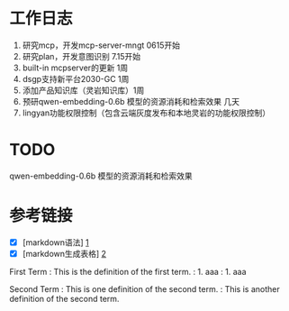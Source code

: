 # 工作日志

1. 研究mcp，开发mcp-server-mngt   0615开始 
2. 研究plan，开发意图识别   7.15开始
3. built-in mcpserver的更新 1周
4. dsgp支持新平台2030-GC    1周
5. 添加产品知识库（灵岩知识库）1周
6. 预研qwen-embedding-0.6b 模型的资源消耗和检索效果  几天
7. lingyan功能权限控制（包含云端灰度发布和本地灵岩的功能权限控制）

# TODO
qwen-embedding-0.6b 模型的资源消耗和检索效果







# 参考链接
- [x] [markdown语法] [1]  
- [x] [markdown生成表格] [2]

[1]: https://markdown.com.cn/extended-syntax/
[2]: https://www.tablesgenerator.com/markdown_tables

First Term
: This is the definition of the first term.
: 1. aaa
: 1. aaa

Second Term
: This is one definition of the second term.
: This is another definition of the second term.